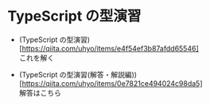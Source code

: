 # TypeScript の型演習

- (TypeScript の型演習)[https://qiita.com/uhyo/items/e4f54ef3b87afdd65546]  
  これを解く

- (TypeScript の型演習(解答・解説編))[https://qiita.com/uhyo/items/0e7821ce494024c98da5]  
  解答はこちら
